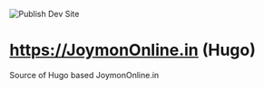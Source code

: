 ![Publish Dev Site](https://github.com/JoymonOnline/site-hugo/workflows/Publish%20Dev%20Site/badge.svg)

# https://JoymonOnline.in (Hugo)
Source of Hugo based JoymonOnline.in

